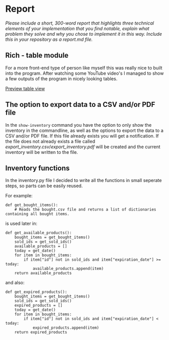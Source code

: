# Report

_Please include a short, 300-word report that highlights three technical elements of your implementation that you find notable, explain what problem they solve and why you chose to implement it in this way. Include this in your repository as a report.md file._

## Rich - table module

For a more front-end type of person like myself this was really nice to built into the program. After watching some YouTube video's I managed to show a few outputs of the program in nicely looking tables.

[Preview table view](https://i.imgur.com/7kjDrP9.png)

## The option to export data to a CSV and/or PDF file

In the `show-inventory` command you have the option to only show the inventory in the commandline, as well as the options to export the data to a CSV and/or PDF file. If this file already exists you will get a notification. If the file does not already exists a file called _export_inventory.csv_/_export_inventory.pdf_ will be created and the current inventory will be written to the file.

## Inventory functions

In the inventory.py file I decided to write all the functions in small seperate steps, so parts can be easily reused.

For example:

```
def get_bought_items():
    # Reads the bought.csv file and returns a list of dictionaries containing all bought items.
```

is used later in:

```
def get_available_products():
    bought_items = get_bought_items()
    sold_ids = get_sold_ids()
    available_products = []
    today = get_date()
    for item in bought_items:
        if item["id"] not in sold_ids and item["expiration_date"] >= today:
            available_products.append(item)
    return available_products
```

and also:

```
def get_expired_products():
    bought_items = get_bought_items()
    sold_ids = get_sold_ids()
    expired_products = []
    today = get_date()
    for item in bought_items:
        if item["id"] not in sold_ids and item["expiration_date"] < today:
            expired_products.append(item)
    return expired_products
```
